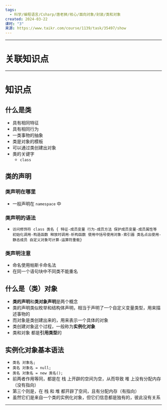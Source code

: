 ```yaml
---
tags:
  - 科学/编程语言/Csharp/唐老狮/核心/面向对象/封装/类和对象
created: 2024-03-22
课时: "3"
来源: https://www.taikr.com/course/1139/task/35497/show
---
```


---
# 关联知识点


---
# 知识点

##  什么是类

- 具有相同特征
- 具有相同行为
- 一类事物的抽象
- 类是对象的模板
- 可以通过类创建出对象
- 类的关键字
	- `class`
## 类的声明

### 类声明在哪里

- 一般声明在 `namespace` 中
### 类声明的语法

- `访问修饰符 class 类名 { 特征-成员变量 行为-成员方法 保护成员变量-成员属性等 初始化调用-构造函数 释放时调用-析构函数 使用中括号使用对象-索引器 类名点出使用-静态成员 自定义对象可计算-运算符重载}`
### 类声明注意

- 命名使用帕斯卡命名法
- 在同一个语句块中不同类不能重名
## 什么是（类）对象

- **类的声明**和**类对象声明**是两个概念
- 类的声明类似枚举和结构体声明，相当于声明了一个自定义变量类型，用来描述事物的
- 而对象是类创建出来的，用来表示一个具体的对象
- 类创建对象这个过程，一般称为**实例化对象**
- 类和对象 都是**引用类型**的
## 实例化对象基本语法

- `类名 对象名;`
- `类名 对象名 = null;`
- `类名 对象名 = new 类名();`
- 前两者作用等同，都是在 栈 上开辟的空间为空，从而导致 堆 上没有分配内存（没有指向）
- 第三个则是，在 栈 和 堆 都开辟了空间，且有分配内存（有指向）
- 虽然它们是来自一个类的实例化对象，但它们信息都是独有的，彼此没有关系

---
